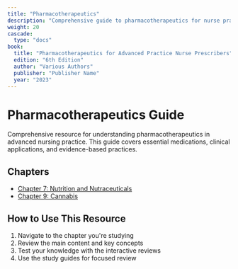 ```yaml
---
title: "Pharmacotherapeutics"
description: "Comprehensive guide to pharmacotherapeutics for nurse practitioner students"
weight: 20
cascade:
  type: "docs"
book:
  title: "Pharmacotherapeutics for Advanced Practice Nurse Prescribers"
  edition: "6th Edition"
  author: "Various Authors"
  publisher: "Publisher Name"
  year: "2023"
---
```


# Pharmacotherapeutics Guide

Comprehensive resource for understanding pharmacotherapeutics in advanced nursing practice. This guide covers essential medications, clinical applications, and evidence-based practices.

## Chapters

- [Chapter 7: Nutrition and Nutraceuticals](ch7/)
- [Chapter 9: Cannabis](ch9/)

## How to Use This Resource

1. Navigate to the chapter you're studying
2. Review the main content and key concepts
3. Test your knowledge with the interactive reviews
4. Use the study guides for focused review
